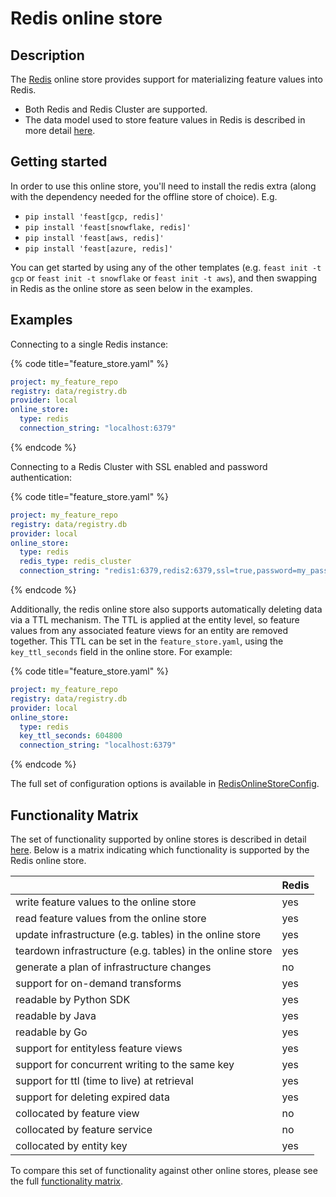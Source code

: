 # Redis online store

## Description

The [Redis](https://redis.io) online store provides support for materializing feature values into Redis.

* Both Redis and Redis Cluster are supported.
* The data model used to store feature values in Redis is described in more detail [here](../../specs/online\_store\_format.md).

## Getting started
In order to use this online store, you'll need to install the redis extra (along with the dependency needed for the offline store of choice). E.g.
-  `pip install 'feast[gcp, redis]'`
-  `pip install 'feast[snowflake, redis]'`
-  `pip install 'feast[aws, redis]'`
-  `pip install 'feast[azure, redis]'`

You can get started by using any of the other templates (e.g. `feast init -t gcp` or `feast init -t snowflake` or `feast init -t aws`), and then swapping in Redis as the online store as seen below in the examples.

## Examples

Connecting to a single Redis instance:

{% code title="feature_store.yaml" %}
```yaml
project: my_feature_repo
registry: data/registry.db
provider: local
online_store:
  type: redis
  connection_string: "localhost:6379"
```
{% endcode %}

Connecting to a Redis Cluster with SSL enabled and password authentication:

{% code title="feature_store.yaml" %}
```yaml
project: my_feature_repo
registry: data/registry.db
provider: local
online_store:
  type: redis
  redis_type: redis_cluster
  connection_string: "redis1:6379,redis2:6379,ssl=true,password=my_password"
```
{% endcode %}

Additionally, the redis online store also supports automatically deleting data via a TTL mechanism.
The TTL is applied at the entity level, so feature values from any associated feature views for an entity are removed together. 
This TTL can be set in the `feature_store.yaml`, using the `key_ttl_seconds` field in the online store. For example:

{% code title="feature_store.yaml" %}
```yaml
project: my_feature_repo
registry: data/registry.db
provider: local
online_store:
  type: redis
  key_ttl_seconds: 604800
  connection_string: "localhost:6379"
```
{% endcode %}


The full set of configuration options is available in [RedisOnlineStoreConfig](https://rtd.feast.dev/en/latest/#feast.infra.online_stores.redis.RedisOnlineStoreConfig).

## Functionality Matrix

The set of functionality supported by online stores is described in detail [here](overview.md#functionality).
Below is a matrix indicating which functionality is supported by the Redis online store.

|                                                           | Redis |
| :-------------------------------------------------------- | :---- |
| write feature values to the online store                  | yes   |
| read feature values from the online store                 | yes   |
| update infrastructure (e.g. tables) in the online store   | yes   |
| teardown infrastructure (e.g. tables) in the online store | yes   |
| generate a plan of infrastructure changes                 | no    |
| support for on-demand transforms                          | yes   |
| readable by Python SDK                                    | yes   |
| readable by Java                                          | yes   |
| readable by Go                                            | yes   |
| support for entityless feature views                      | yes   |
| support for concurrent writing to the same key            | yes   |
| support for ttl (time to live) at retrieval               | yes   |
| support for deleting expired data                         | yes   |
| collocated by feature view                                | no    |
| collocated by feature service                             | no    |
| collocated by entity key                                  | yes   |

To compare this set of functionality against other online stores, please see the full [functionality matrix](overview.md#functionality-matrix).
